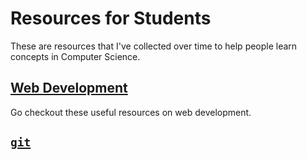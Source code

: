 # Resources for Students
These are resources that I've collected over time to help people learn concepts in Computer Science.

## [Web Development](webdev.md)
Go checkout these useful resources on web development.

## [`git`](git.md)
